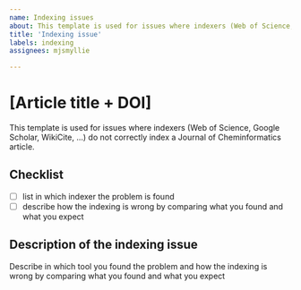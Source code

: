 ```yaml
---
name: Indexing issues
about: This template is used for issues where indexers (Web of Science, Google Scholar, WikiCite, ...) do not correctly index a Journal of Cheminformatics article.
title: 'Indexing issue'
labels: indexing
assignees: mjsmyllie

---
```


# [Article title + DOI]

This template is used for issues where indexers (Web of Science, Google Scholar, WikiCite, ...) do not correctly index a Journal of Cheminformatics article.

## Checklist

 - [ ] list in which indexer the problem is found
 - [ ] describe how the indexing is wrong by comparing what you found and what you expect

## Description of the indexing issue

Describe in which tool you found the problem and how the indexing is wrong by comparing what you found and what you expect
